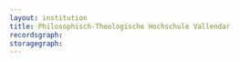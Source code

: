 ```yaml
---
layout: institution
title: Philosophisch-Theologische Hochschule Vallendar
recordsgraph: 
storagegraph: 
---
```

